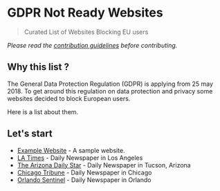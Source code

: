 # GDPR Not Ready Websites
> Curated List of Websites Blocking EU users


*Please read the [contribution guidelines](CONTRIBUTING.md#readme) before contributing.*


## Why this list ?
The General Data Protection Regulation (GDPR) is applying from 25 may 2018. To get around this regulation on data protection and privacy some websites decided to block European users.

Here is a list about them.


## Let's start

- [Example Website](https://example.com/)	- A sample website.
- [LA Times](https://www.latimes.com/) - Daily Newspaper in Los Angeles
- [The Arizona Daily Star](http://tucson.com/) - Daily Newspaper in Tucson, Arizona
- [Chicago Tribune](https://www.chicagotribune.com/) - Daily Newspaper in Chicago
- [Orlando Sentinel](https://www.orlandosentinel.com/) - Daily Newspaper in Orlando
